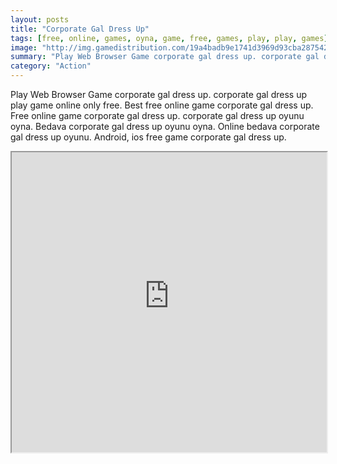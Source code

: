 ```yaml
---
layout: posts
title: "Corporate Gal Dress Up"
tags: [free, online, games, oyna, game, free, games, play, play, games]
image: "http://img.gamedistribution.com/19a4badb9e1741d3969d93cba2875425.jpg"
summary: "Play Web Browser Game corporate gal dress up. corporate gal dress up play game online only free. Best free online game corporate gal dress up. Free online game corporate gal dress up. corporate gal dress up oyunu oyna. Bedava corporate gal dress up oyunu oyna. Online bedava corporate gal dress up oyunu. Android, ios free game corporate gal dress up."
category: "Action"
---
```


Play Web Browser Game corporate gal dress up. corporate gal dress up play game online only free. Best free online game corporate gal dress up. Free online game corporate gal dress up. corporate gal dress up oyunu oyna. Bedava corporate gal dress up oyunu oyna. Online bedava corporate gal dress up oyunu. Android, ios free game corporate gal dress up.

<iframe width="100%" height="480px;" src="http://flash.gamedistribution.com?game=19a4badb9e1741d3969d93cba2875425"></iframe>